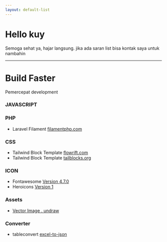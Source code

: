 ```yaml
---
layout: default-list
---
```


# Hello kuy

Semoga sehat ya, hajar langsung. jika ada saran list bisa kontak saya untuk nambahin

***

# Build Faster

Pemercepat development

### JAVASCRIPT  



### PHP  
- Laravel Filament [filamentphp.com](https://filamentphp.com/)

### CSS 
- Tailwind Block Template [flowrift.com](https://flowrift.com/c/newsletter)
- Tailwind Block Template [tailblocks.org](https://tailblocks.org)

### ICON
- Fontawesome [Version 4.7.0](https://fontawesome.com/v4.7.0/cheatsheet/)
- Heroicons [Version 1](https://v1.heroicons.com/)
	
### Assets
- [Vector Image . undraw](https://undraw.co/)

### Converter
- tableconvert [excel-to-json](https://tableconvert.com/excel-to-json)

